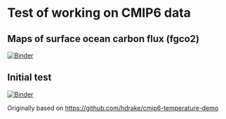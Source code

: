 # Test of working on CMIP6 data

## Maps of surface ocean carbon flux (fgco2)
[![Binder](https://binder.pangeo.io/badge_logo.svg)](https://binder.pangeo.io/v2/gh/swartn/cmip6-test/master)

## Initial test
[![Binder](https://binder.pangeo.io/badge_logo.svg)](https://binder.pangeo.io/v2/gh/swartn/cmip6-test/master?filepath=notebooks%2Fcmip6_test.ipynb)

Originally based on https://github.com/hdrake/cmip6-temperature-demo
